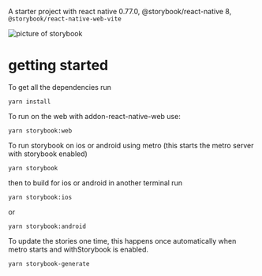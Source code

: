 A starter project with react native 0.77.0, @storybook/react-native 8, `@storybook/react-native-web-vite`

![picture of storybook](https://github.com/user-attachments/assets/cf98766d-8b90-44ab-b718-94ab16e63205)

# getting started

To get all the dependencies run

```
yarn install
```

To run on the web with addon-react-native-web use:

```
yarn storybook:web
```

To run storybook on ios or android using metro (this starts the metro server with storybook enabled)

```
yarn storybook
```

then to build for ios or android in another terminal run

```
yarn storybook:ios
```

or

```
yarn storybook:android
```

To update the stories one time, this happens once automatically when metro starts and withStorybook is enabled.

```
yarn storybook-generate
```
